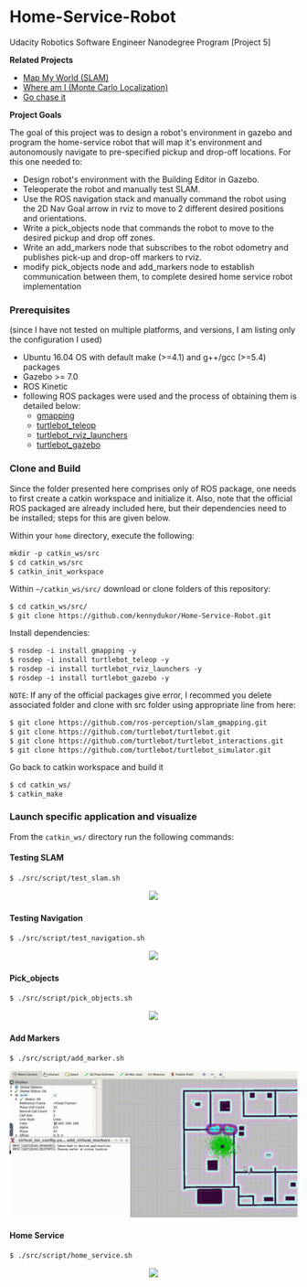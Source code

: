 # Home-Service-Robot

Udacity Robotics Software Engineer Nanodegree Program [Project 5]

**Related Projects**
* [Map My World (SLAM)](https://github.com/kennydukor/Map-My-World)
* [Where am I (Monte Carlo Localization)](https://github.com/kennydukor/Where-Am-I)
* [Go chase it](https://github.com/kennydukor/GO-CHASE-IT)

**Project Goals**

The goal of this project was to design a robot's environment in gazebo and program the home-service robot that will map it's environment and autonomously navigate to pre-specified pickup and drop-off locations. For this one needed to:

* Design robot's environment with the Building Editor in Gazebo.
* Teleoperate the robot and manually test SLAM.
* Use the ROS navigation stack and manually command the robot using the 2D Nav Goal arrow in rviz to move to 2 different desired positions and orientations.
* Write a pick_objects node that commands the robot to move to the desired pickup and drop off zones.
* Write an add_markers node that subscribes to the robot odometry and publishes pick-up and drop-off markers to rviz.
* modify pick_objects node and add_markers node to establish communication between them, to complete desired home service robot implementation

### Prerequisites
(since I have not tested on multiple platforms, and versions, I am listing only the configuration I used)

* Ubuntu 16.04 OS with default make (>=4.1) and g++/gcc (>=5.4) packages
* Gazebo >= 7.0
* ROS Kinetic
* following ROS packages were used and the process of obtaining them is detailed below:
	* [gmapping](http://wiki.ros.org/gmapping)
	* [turtlebot_teleop](http://wiki.ros.org/turtlebot_teleop)
	* [turtlebot_rviz_launchers](http://wiki.ros.org/turtlebot_rviz_launchers)
	* [turtlebot_gazebo](http://wiki.ros.org/turtlebot_gazebo)

### Clone and Build

Since the folder presented here comprises only of ROS package, one needs to first create a catkin workspace and initialize it. Also, note that the official ROS packaged are already included here, but their dependencies need to be installed; steps for this are given below.

Within your `home` directory, execute the following:

```
mkdir -p catkin_ws/src
$ cd catkin_ws/src
$ catkin_init_workspace
```

Within `~/catkin_ws/src/` download or clone folders of this repository:

```
$ cd catkin_ws/src/
$ git clone https://github.com/kennydukor/Home-Service-Robot.git
```

Install dependencies:

```
$ rosdep -i install gmapping -y
$ rosdep -i install turtlebot_teleop -y
$ rosdep -i install turtlebot_rviz_launchers -y
$ rosdep -i install turtlebot_gazebo -y
```

`NOTE`: If any of the official packages give error, I recommed you delete associated folder and clone with src folder using appropriate line from here:

```
$ git clone https://github.com/ros-perception/slam_gmapping.git  
$ git clone https://github.com/turtlebot/turtlebot.git  
$ git clone https://github.com/turtlebot/turtlebot_interactions.git  
$ git clone https://github.com/turtlebot/turtlebot_simulator.git
```

Go back to catkin workspace and build it

```
$ cd catkin_ws/
$ catkin_make
```

### Launch specific application and visualize

From the `catkin_ws/` directory run the following commands:  

#### Testing SLAM

``` bash
$ ./src/script/test_slam.sh
```  
<p align="center"><img src="screenshots/slam_5.gif"></p>

#### Testing Navigation

``` bash
$ ./src/script/test_navigation.sh
```  
<p align="center"><img src="screenshots/nav_5.gif"></p> 

#### Pick_objects

``` bash
$ ./src/script/pick_objects.sh
```  
<p align="center"><img src="screenshots/pick_5.gif"></p> 

#### Add Markers

``` bash
$ ./src/script/add_marker.sh
```  
<p align="center"><img src="screenshots/marker_5.gif"></p>

#### Home Service

```bash
$ ./src/script/home_service.sh
```
<p align="center"><img src="screenshots/home_5.gif"></p>
